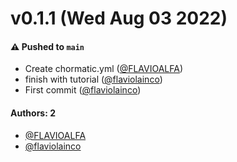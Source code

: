 # v0.1.1 (Wed Aug 03 2022)

#### ⚠️ Pushed to `main`

- Create chormatic.yml ([@FLAVIOALFA](https://github.com/FLAVIOALFA))
- finish with tutorial ([@flaviolainco](https://github.com/flaviolainco))
- First commit ([@flaviolainco](https://github.com/flaviolainco))

#### Authors: 2

- [@FLAVIOALFA](https://github.com/FLAVIOALFA)
- [@flaviolainco](https://github.com/flaviolainco)
